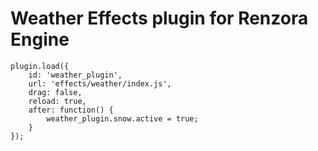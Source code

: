 # Weather Effects plugin for Renzora Engine

```
plugin.load({
    id: 'weather_plugin',
    url: 'effects/weather/index.js',
    drag: false,
    reload: true,
    after: function() {
        weather_plugin.snow.active = true;
    }
});
```